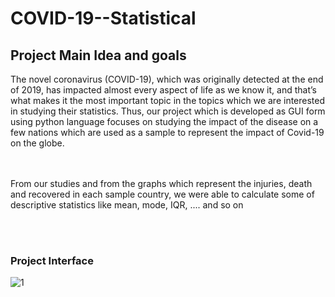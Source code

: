 # COVID-19--Statistical

## Project Main Idea and goals

The novel coronavirus (COVID-19), which was originally detected at the end of 2019, has impacted almost every aspect of life as we know it, and that’s what makes it the most important topic in the topics which we are interested in studying their statistics. Thus, our project which is developed as GUI form using python language focuses on studying the impact of the disease on a few nations which are used as a sample to represent the impact of Covid-19 on the globe.

<br><br>
From our studies and from the graphs which represent the injuries, death and recovered in each sample country, we were able to calculate some of descriptive statistics like mean, mode, IQR, .... and so on

<br><br>

### Project Interface
![1](https://user-images.githubusercontent.com/88390970/147803170-48c71016-a5e1-458c-ad28-1167e4f7d7e8.jpg)
